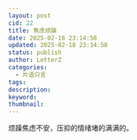```yaml
---
layout: post
cid: 22
title: 焦虑烦躁
date: 2025-02-18 23:14:58
updated: 2025-02-18 23:14:58
status: publish
author: LetterZ
categories: 
  - 片语只言
tags: 
description: 
keyword: 
thumbnail: 
---
```



烦躁焦虑不安，压抑的情绪堵的满满的。